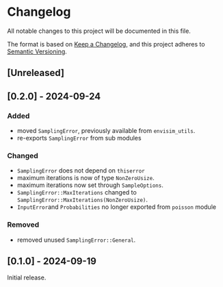 # Changelog

All notable changes to this project will be documented in this file.

The format is based on [Keep a Changelog](https://keepachangelog.com/en/1.1.0/),
and this project adheres to [Semantic Versioning](https://semver.org/spec/v2.0.0.html).

## [Unreleased]

## [0.2.0] - 2024-09-24
### Added
- moved `SamplingError`, previously available from `envisim_utils`.
- re-exports `SamplingError` from sub modules

### Changed
- `SamplingError` does not depend on `thiserror`
- maximum iterations is now of type `NonZeroUsize`.
- maximum iterations now set through `SampleOptions`.
- `SamplingError::MaxIterations` changed to `SamplingError::MaxIterations(NonZeroUsize)`.
- `InputError`and `Probabilities` no longer exported from `poisson` module

### Removed
- removed unused `SamplingError::General`.

## [0.1.0] - 2024-09-19
Initial release.
